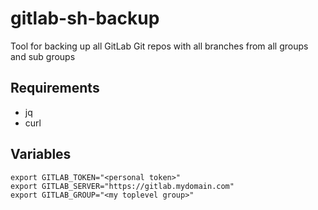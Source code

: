 # gitlab-sh-backup
Tool for backing up all GitLab Git repos with all branches from all groups and sub groups

## Requirements
 - jq
 - curl

## Variables
```
export GITLAB_TOKEN="<personal token>"
export GITLAB_SERVER="https://gitlab.mydomain.com"
export GITLAB_GROUP="<my toplevel group>"
```
